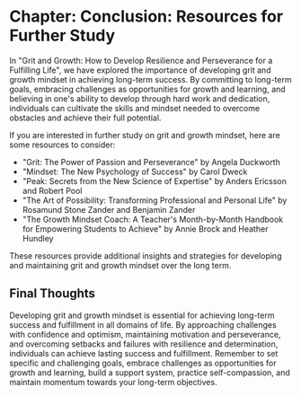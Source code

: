 Chapter: Conclusion: Resources for Further Study
================================================

In "Grit and Growth: How to Develop Resilience and Perseverance for a Fulfilling Life", we have explored the importance of developing grit and growth mindset in achieving long-term success. By committing to long-term goals, embracing challenges as opportunities for growth and learning, and believing in one's ability to develop through hard work and dedication, individuals can cultivate the skills and mindset needed to overcome obstacles and achieve their full potential.

If you are interested in further study on grit and growth mindset, here are some resources to consider:

* "Grit: The Power of Passion and Perseverance" by Angela Duckworth
* "Mindset: The New Psychology of Success" by Carol Dweck
* "Peak: Secrets from the New Science of Expertise" by Anders Ericsson and Robert Pool
* "The Art of Possibility: Transforming Professional and Personal Life" by Rosamund Stone Zander and Benjamin Zander
* "The Growth Mindset Coach: A Teacher's Month-by-Month Handbook for Empowering Students to Achieve" by Annie Brock and Heather Hundley

These resources provide additional insights and strategies for developing and maintaining grit and growth mindset over the long term.

Final Thoughts
--------------

Developing grit and growth mindset is essential for achieving long-term success and fulfillment in all domains of life. By approaching challenges with confidence and optimism, maintaining motivation and perseverance, and overcoming setbacks and failures with resilience and determination, individuals can achieve lasting success and fulfillment. Remember to set specific and challenging goals, embrace challenges as opportunities for growth and learning, build a support system, practice self-compassion, and maintain momentum towards your long-term objectives.
